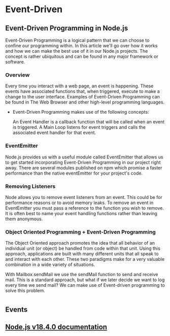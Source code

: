 # Event-Driven

## Event-Driven Programming in Node.js

Event-Driven Programming is a logical pattern that we can choose to confine our programming within. In this article we'll go over how it works and how we can make the best use of it in our Node.js projects. The concept is rather ubiquitous and can be found in any major framework or software.

### Overview

Every time you interact with a web page, an event is happening. These events have associated functions that, when triggered, execute to make a change to the user interface. Examples of Event-Driven Programming can be found in The Web Browser and other high-level programming languages.

- Event-Driven Programming makes use of the following concepts:

    An Event Handler is a callback function that will be called when an event is triggered.
    A Main Loop listens for event triggers and calls the associated event handler for that event.

### EventEmitter

Node.js provides us with a useful module called EventEmitter that allows us to get started incorporating Event-Driven Programming in our project right away. There are several modules published on npm which promise a faster performance than the native eventEmitter for your project's code.

### Removing Listeners

Node allows you to remove event listeners from an event. This could be for performance reasons or to avoid memory leaks. To remove an event in EventEmitter you must pass a reference to the function you wish to remove. It is often best to name your event handling functions rather than leaving them anonymous.

### Object Oriented Programming + Event-Driven Programming

The Object Oriented approach promotes the idea that all behavior of an individual unit (or object) be handled from code within that unit. Using this approach, applications are built with many different units that all speak to and interact with each other. These two paradigms make for a very valuable combination in a wide variety of situations.

With Mailbox.sendMail we use the sendMail function to send and receive mail. This is a standard approach, but what if we later decide we want to log every time we send mail? We can make use of Event-driven programming to solve this problem.

#

## Events

## [Node.js v18.4.0 documentation](https://nodejs.org/api/events.html)
